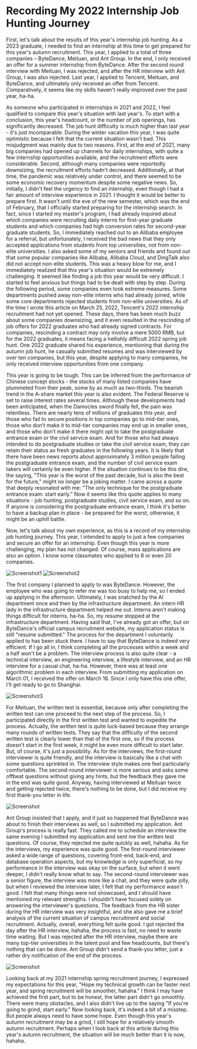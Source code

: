# Recording My 2022 Internship Job Hunting Journey
First, let's talk about the results of this year's internship job hunting. As a 2023 graduate, I needed to find an internship at this time to get prepared for this year's autumn recruitment. This year, I applied to a total of three companies – ByteDance, Meituan, and Ant Group. In the end, I only received an offer for a summer internship from ByteDance. After the second round interview with Meituan, I was rejected, and after the HR interview with Ant Group, I was also rejected. Last year, I applied to Tencent, Meituan, and ByteDance, and ultimately only received an offer from Tencent. Comparatively, it seems like my skills haven't really improved over the past year, ha-ha.

As someone who participated in internships in 2021 and 2022, I feel qualified to compare this year's situation with last year's. To start with a conclusion, this year's headcount, or the number of job openings, has significantly decreased. The job hunt difficulty is much higher than last year - it's just incomparable. During the winter vacation this year, I was quite optimistic because I felt that the current situation wasn't bad. This misjudgment was mainly due to two reasons. First, at the end of 2021, many big companies had opened up channels for daily internships, with quite a few internship opportunities available, and the recruitment efforts were considerable. Second, although many companies were reportedly downsizing, the recruitment efforts hadn't decreased. Additionally, at that time, the pandemic was relatively under control, and there seemed to be some economic recovery momentum despite some negative news. So, initially, I didn't feel the urgency to find an internship, even though I had a fair amount of interview experience in 2021. I thought it would be better to prepare first. It wasn't until the eve of the new semester, which was the end of February, that I officially started preparing for the internship search. In fact, since I started my master's program, I had already inquired about which companies were recruiting daily interns for first-year graduate students and which companies had high conversion rates for second-year graduate students. So, I immediately reached out to an Alibaba employee for a referral, but unfortunately, I received the bad news that they only accepted applications from students from top universities, not from non-elite universities. I also asked some of my seniors and friends and found out that some popular companies like Alibaba, Alibaba Cloud, and DingTalk also did not accept non-elite students. This was a heavy blow for me, and I immediately realized that this year's situation would be extremely challenging. It seemed like finding a job this year would be very difficult. I started to feel anxious but things had to be dealt with step by step. During the following period, some companies even took extreme measures. Some departments pushed away non-elite interns who had already joined, while some core departments rejected students from non-elite universities. As of the time I wrote this article on March 25, 2022, Tencent's 2022 internship recruitment had not yet opened. These days, there has been much buzz about some companies downsizing, and it even resulted in the rescinding of job offers for 2022 graduates who had already signed contracts. For companies, rescinding a contract may only involve a mere 5000 RMB, but for the 2022 graduates, it means facing a hellishly difficult 2022 spring job hunt. One 2022 graduate shared his experience, mentioning that during the autumn job hunt, he casually submitted resumes and was interviewed by over ten companies, but this year, despite applying to many companies, he only received interview opportunities from one company.

This year is going to be tough. This can be inferred from the performance of Chinese concept stocks - the stocks of many listed companies have plummeted from their peak, some by as much as two-thirds. The bearish trend in the A-share market this year is also evident. The Federal Reserve is set to raise interest rates several times. Although these developments had been anticipated, when the Damocles sword finally fell, the pain was relentless. There are nearly tens of millions of graduates this year, and those who fail to secure positions in top companies go to mid-tier ones, those who don’t make it to mid-tier companies may end up in smaller ones, and those who don’t make it there might opt to take the postgraduate entrance exam or the civil service exam. And for those who had always intended to do postgraduate studies or take the civil service exam, they can retain their status as fresh graduates in the following years. It is likely that there have been news reports about approximately 3 million people failing the postgraduate entrance exam, and the number of civil service exam takers will certainly be even higher. If the situation continues to be this dire, the saying, "This year is the worst of the past decade, but is also the best for the future," might no longer be a joking matter. I came across a quote that deeply resonated with me: "The only technique for the postgraduate entrance exam: start early." Now it seems like this quote applies to many situations - job hunting, postgraduate studies, civil service exam, and so on. If anyone is considering the postgraduate entrance exam, I think it's better to have a backup plan in place - be prepared for the worst, otherwise, it might be an uphill battle.

Now, let's talk about my own experience, as this is a record of my internship job hunting journey. This year, I intended to apply to just a few companies and secure an offer for an internship. Even though this year is more challenging, my plan has not changed. Of course, mass applications are also an option. I know some classmates who applied to 8 or even 20 companies.

![Screenshot1](screenshots/2022-03-26-09-45-28.png)
![Screenshot2](screenshots/2022-03-26-09-50-34.png)

The first company I planned to apply to was ByteDance. However, the employee who was going to refer me was too busy to help me, so I ended up applying in the afternoon. Ultimately, I was snatched by the AI department once and then by the infrastructure department. An intern HR lady in the infrastructure department helped me out. Interns aren't making things difficult for interns, ha-ha. So, my resume stopped at the infrastructure department. Having said that, I've already got an offer, but on ByteDance's official campus recruitment website, my application status is still "resume submitted." The process for the department I voluntarily applied to has been stuck there. I have to say that ByteDance is indeed very efficient. If I go all in, I think completing all the processes within a week and a half won't be a problem. The interview process is also quite clear - a technical interview, an engineering interview, a lifestyle interview, and an HR interview for a casual chat, ha-ha. However, there was at least one algorithmic problem in each interview. From submitting my application on March 01, I received the offer on March 16. Since I only have this one offer, I'll get ready to go to Shanghai.

![Screenshot3](screenshots/2022-03-26-10-16-16.png)

For Meituan, the written test is essential, because only after completing the written test can one proceed to the next step of the process. So, I participated directly in the first written test and wanted to expedite the process. Actually, the written test is quite luck-based because they arrange many rounds of written tests. They say that the difficulty of the second written test is clearly lower than that of the first one, so if the process doesn't start in the first week, it might be even more difficult to start later. But, of course, it's just a possibility. As for the interviews, the first-round interviewer is quite friendly, and the interview is basically like a chat with some questions sprinkled in. The interview style makes one feel particularly comfortable. The second-round interviewer is more serious and asks some offbeat questions without giving any hints, but the feedback they gave me in the end was quite good. Anyway, having interviewed at Meituan twice and getting rejected twice, there's nothing to be done, but I did receive my first thank-you letter in life.

![Screenshot](screenshots/2022-03-26-10-22-43.png)

Ant Group insisted that I apply, and it just so happened that ByteDance was about to finish their interviews as well, so I submitted my application. Ant Group's process is really fast. They called me to schedule an interview the same evening I submitted my application and sent me the written test questions. Of course, they rejected me quite quickly as well, hahaha. As for the interviews, my experience was quite good. The first-round interviewer asked a wide range of questions, covering front-end, back-end, and database operation aspects, but my knowledge is only superficial, so my performance in the interview was okay on the surface, but when it went deeper, I didn't really know what to say. The second-round interviewer was a senior figure, the interview was more like a chat, and they were quite jolly, but when I reviewed the interview later, I felt that my performance wasn't good. I felt that many things were not showcased, and I should have mentioned my relevant strengths. I shouldn't have focused solely on answering the interviewer's questions. The feedback from the HR sister during the HR interview was very insightful, and she also gave me a brief analysis of the current situation of campus recruitment and social recruitment. Actually, overall, everything felt quite good. I got rejected the day after the HR interview, hahaha, the process is fast, no need to waste time waiting. But I was rejected after the HR interview, maybe there are many top-tier universities in the talent pool and few headcounts, but there's nothing that can be done. Ant Group didn't send a thank-you letter, just a rather dry notification of the end of the process.

![Screenshot](screenshots/2022-03-26-10-33-45.png)

Looking back at my 2021 internship spring recruitment journey, I expressed my expectations for this year, "Hope my technical growth can be faster next year, and spring recruitment will be smoother, hahaha." I think I may have achieved the first part, but to be honest, the latter part didn't go smoothly. There were many obstacles, and I also didn't live up to the saying "If you're going to grind, start early." Now looking back, it's indeed a bit of a misstep. But people always need to have some hope. Even though this year's autumn recruitment may be a grind, I still hope for a relatively smooth autumn recruitment. Perhaps when I look back at this article during this year's autumn recruitment, the situation will be much better than it is now, hahaha.